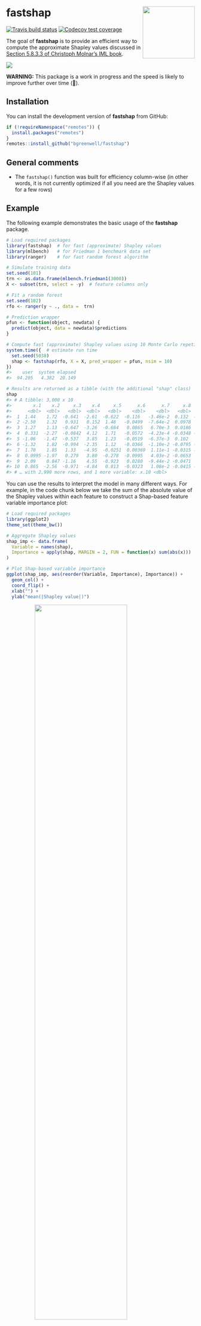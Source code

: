 
<!-- README.md is generated from README.Rmd. Please edit that file -->

# fastshap <img src='man/figures/logo.png' align="right" height="139" />

<!-- badges: start -->

[![Travis build
status](https://travis-ci.org/bgreenwell/fastshap.svg?branch=master)](https://travis-ci.org/bgreenwell/fastshap)
[![Codecov test
coverage](https://codecov.io/gh/bgreenwell/fastshap/branch/master/graph/badge.svg)](https://codecov.io/gh/bgreenwell/fastshap?branch=master)
<!-- badges: end -->

The goal of **fastshap** is to provide an efficient way to compute the
approximate Shapley values discussed in [Section 5.8.3.3 of Christoph
Molnar’s IML
book](https://christophm.github.io/interpretable-ml-book/shapley.html).

![](https://media.giphy.com/media/26AHLNr8en8J3ovOo/giphy.gif)

**WARNING:** This package is a work in progress and the speed is likely
to improve further over time (🤞).

## Installation

You can install the development version of **fastshap** from GitHub:

``` r
if (!requireNamespace("remotes")) {
  install.packages("remotes")
}
remotes::install_github("bgreenwell/fastshap")
```

## General comments

  - The `fastshap()` function was built for efficiency column-wise (in
    other words, it is not currently optimized if all you need are the
    Shapley values for a few rows)

## Example

The following example demonstrates the basic usage of the **fastshap**
package.

``` r
# Load required packages
library(fastshap)  # for fast (approximate) Shapley values
library(mlbench)   # for Friedman 1 benchmark data set
library(ranger)    # for fast random forest algorithm

# Simulate training data
set.seed(101)
trn <- as.data.frame(mlbench.friedman1(3000))
X <- subset(trn, select = -y)  # feature columns only

# Fit a random forest
set.seed(102)
rfo <- ranger(y ~ ., data =  trn)

# Prediction wrapper
pfun <- function(object, newdata) {
  predict(object, data = newdata)$predictions
}

# Compute fast (approximate) Shapley values using 10 Monte Carlo repetitions
system.time({  # estimate run time
  set.seed(5038)
  shap <- fastshap(rfo, X = X, pred_wrapper = pfun, nsim = 10)
})
#>    user  system elapsed 
#>  94.205   4.382  20.149

# Results are returned as a tibble (with the additional "shap" class)
shap
#> # A tibble: 3,000 x 10
#>        x.1    x.2     x.3    x.4     x.5      x.6      x.7     x.8      x.9
#>      <dbl>  <dbl>   <dbl>  <dbl>   <dbl>    <dbl>    <dbl>   <dbl>    <dbl>
#>  1  1.44    1.72  -0.641  -2.61  -0.622  -0.116   -3.46e-2  0.132  -0.0323 
#>  2 -2.50    1.32   0.931   0.152  1.48   -0.0499  -7.64e-2  0.0978  0.00546
#>  3  1.27    1.13  -0.647  -3.26  -0.684   0.0865   6.70e-3  0.0186  0.0290 
#>  4  0.331  -2.27  -0.0842  4.12   1.71   -0.0572  -4.23e-4 -0.0348 -0.0191 
#>  5 -1.06   -1.47  -0.537   3.85   1.23   -0.0519  -6.37e-3  0.102   0.0698 
#>  6 -1.32    1.82  -0.994  -2.35   1.12   -0.0366  -1.10e-2 -0.0795 -0.284  
#>  7  1.70    1.85   1.33   -4.95  -0.0251  0.00369  1.11e-1 -0.0315 -0.113  
#>  8  0.0995 -1.97   0.279   3.80  -0.278  -0.0995   4.03e-2 -0.0653  0.0301 
#>  9  2.09    0.847 -1.16    4.55  -0.923   0.0280  -9.44e-2 -0.0471  0.0301 
#> 10  0.865  -2.56  -0.971  -4.84   0.813  -0.0323   1.08e-2 -0.0415 -0.101  
#> # … with 2,990 more rows, and 1 more variable: x.10 <dbl>
```

You can use the results to interpret the model in many different ways.
For example, in the code chunk below we take the sum of the absolute
value of the Shapley values within each feature to construct a
Shap-based feature variable importance plot:

``` r
# Load required packages
library(ggplot2)
theme_set(theme_bw())

# Aggregate Shapley values
shap_imp <- data.frame(
  Variable = names(shap),
  Importance = apply(shap, MARGIN = 2, FUN = function(x) sum(abs(x)))
)

# Plot Shap-based variable importance
ggplot(shap_imp, aes(reorder(Variable, Importance), Importance)) +
  geom_col() +
  coord_flip() +
  xlab("") +
  ylab("mean(|Shapley value|)")
```

<img src="man/figures/README-shap-importance-1.png" width="70%" style="display: block; margin: auto;" />

We can also plot the Shapley values for each feature to construct
Shap-based dependence plots:

``` r
shap_dep_x3 <- data.frame(x3 = X[["x.3"]], shap = shap[["x.3"]])
ggplot(shap_dep_x3, aes(x3, shap)) +
  geom_point(alpha = 0.3) +
  geom_smooth() +
  ylab("Shapley value")
```

<img src="man/figures/README-shap-dependence-1.png" width="70%" style="display: block; margin: auto;" />

You can also use `autoplot()` to construct simple plots:

``` r
p1 <- autoplot(shap)
p2 <- autoplot(shap, type = "dependence", feature = "x.3", X = X)
gridExtra::grid.arrange(p1, p2, nrow = 1)
```

<img src="man/figures/README-shap-autoplot-1.png" width="70%" style="display: block; margin: auto;" />

By default, `fastshap()` computes approximate Shapley values for all
rows in the training data. If you want Shapley values for new instances
(or a subset of the training set), they must be supplied via the
`newdata` argument. This functionality is demonstrated in the code chunk
below. (**Note:** `fastshap()` is not yet optimized for this case; that
is, computing only a handful of Shapley values for a few instances (in
this case, at least for now, consider using the **iml** function
`Shapley()`).)

``` r
# Explanations for first observation; technically `drop = FALSE` isn't necessary 
# here since X is a data frame
fastshap(rfo, X = X, pred_wrapper = pfun, nsim = 10,
         newdata = X[1, , drop = FALSE])
#> # A tibble: 1 x 10
#>     x.1   x.2    x.3   x.4    x.5    x.6   x.7     x.8     x.9    x.10
#>   <dbl> <dbl>  <dbl> <dbl>  <dbl>  <dbl> <dbl>   <dbl>   <dbl>   <dbl>
#> 1 0.856  1.28 -0.722 -1.67 -0.140 -0.124 0.105 -0.0352 -0.0433 -0.0395

# Explanations for first three observations
fastshap(rfo, X = X, feature_names = c("x.1", "x.10"), pred_wrapper = pfun, 
         nsim = 10, newdata = X[1:3, ])
#> # A tibble: 3 x 2
#>      x.1    x.10
#>    <dbl>   <dbl>
#> 1 -0.137 -0.0866
#> 2 -3.06  -0.0477
#> 3  1.24  -0.0379
```

### Parallel execution

Since **fastshap** uses the **plyr** package under the hood, you can use
any parallel backend supported by the **foreach** package. This is
illustrated in the code chunk below.

``` r
# Load required packages
library(doParallel)

# Set up parallel backend
registerDoParallel(5)

# Compute Shapley values in parallel
fastshap(rfo, X = X, pred_wrapper = pfun, nsim = 10, .parallel = TRUE)
#> # A tibble: 3,000 x 10
#>       x.1    x.2     x.3    x.4    x.5      x.6      x.7      x.8      x.9
#>     <dbl>  <dbl>   <dbl>  <dbl>  <dbl>    <dbl>    <dbl>    <dbl>    <dbl>
#>  1 -0.999  1.46  -1.38   -2.68  -0.243  1.21e-2 -0.0120  -4.85e-2  0.0970 
#>  2 -3.25   2.04   0.330   0.754  1.23   9.64e-2  0.195   -5.46e-2 -0.0251 
#>  3  1.26   1.04  -1.44   -3.07  -1.77  -4.99e-3 -0.0502  -9.60e-2 -0.0453 
#>  4  1.60  -1.30  -0.0646  3.78   0.702  1.03e-1  0.0436  -3.01e-4  0.0362 
#>  5 -2.06  -1.81  -0.213   3.47   1.08  -1.12e-2 -0.00622 -9.22e-3  0.106  
#>  6  0.189  2.54  -1.54   -0.793  1.68   9.02e-2  0.0480  -3.12e-2 -0.532  
#>  7  1.69   2.20   1.19   -2.82  -0.626  2.63e-4  0.00911 -3.19e-2 -0.0271 
#>  8  1.39  -0.600  0.0137  2.53   0.219 -1.71e-2  0.0506  -3.71e-2  0.0455 
#>  9  1.45   0.854 -1.01    3.30  -0.754  4.85e-3  0.0206  -2.18e-2 -0.00183
#> 10  1.47  -0.944 -0.437  -3.80   1.00   2.28e-2 -0.0362  -6.68e-2 -0.0562 
#> # … with 2,990 more rows, and 1 more variable: x.10 <dbl>
```

## Comparison with TreeSHAP/TreeExplainer for XGBoost models

You can compute the contributions of each feature for XGBoost models in
an efficient way using the methods described in (Lundberg 2017). These
are available through the `predict()` function for **xgboost** models;
see `?xgboost::predict.xgb.Booster` for details. Below we compute the
contributions for each feature using both methods and compare the
results using a Shapley-based dependence plot on feature `x.3`, the
results are quite surprising (**no parallel processing was used to
obtain the **fastshap** results**). And remember, **fastshap** can be
used with any prediction model in R. You can see the code that generated
these benchmarks in the `slowtests/xgboost.R` file
[here](https://github.com/bgreenwell/fastshap/blob/master/slowtests/xgboost.R).

``` r
# Compare plots
par(mfrow = c(2, 2), mar = c(4, 4, 2, 2) + 0.1) 
plot(X[, 3], tree_shap[, 3, drop = TRUE], main = "TreeSHAP (exact); ~ 0.024 sec",
     xlab = expression(X[3]), ylab = "Shapley value", 
     col = adjustcolor("black", alpha.f = 0.5))
lines(lowess(X[, 3], tree_shap[, 3, drop = TRUE]), lwd = 2, col = "red2")
plot(X[, 3], shap1[, 3, drop = TRUE], main = "fastshap; ~ 0.468 sec",
     xlab = expression(X[3]), ylab = "Shapley value", 
     col = adjustcolor("black", alpha.f = 0.5))
lines(lowess(X[, 3], shap1[, 3, drop = TRUE]), lwd = 2, col = "red2")
plot(X[, 3], shap10[, 3, drop = TRUE], main = "fastshap (nsim = 10); ~ 3.820 sec",
     xlab = expression(X[3]), ylab = "Shapley value", 
     col = adjustcolor("black", alpha.f = 0.5))
lines(lowess(X[, 3], shap10[, 3, drop = TRUE]), lwd = 2, col = "red2")
plot(X[, 3], shap50[, 3, drop = TRUE], main = "fastshap (nsim = 50); ~ 18.378 sec",
     xlab = expression(X[3]), ylab = "Shapley value", 
     col = adjustcolor("black", alpha.f = 0.5))
lines(lowess(X[, 3], shap50[, 3, drop = TRUE]), lwd = 2, col = "red2")
```

<img src="man/figures/README-fastshap-comparison-1.png" width="100%" style="display: block; margin: auto;" />

We can also check that **fastshap** converges to the true Shapley values
by comparing the results to TreeSHAP while varying the number of Monte
Carlo repetitions:

``` r
# Plot results for a random sample of rows
set.seed(2840)  # for reproducibility
par(mfrow = c(2, 2)) 
for (i in sample(nrow(tree_shap), size = 4)) {
  plot(
    res[i, ], 
    type = "l", 
    main = paste("Results for row", i),
    xlab = "# Monte Carlo reps", 
    ylab = expression(paste("Shapley value for ", X[3])),
    las = 1
  )
  abline(h = tree_shap[i, 3], lwd = 2)
  legend("bottomright", lwd = c(2, 1), inset = 0.01, bty = "n", cex = 0.8,
         legend = c("Exact (TreeSHAP)", "Approximate (fastshap)"))
}
```

<img src="man/figures/README-fastshap-convergence-1.png" width="100%" style="display: block; margin: auto;" />

## References

Scott M. Lundberg, Su-In Lee, “A Unified Approach to Interpreting Model
Predictions”, NIPS Proceedings 2017, <https://arxiv.org/abs/1705.07874>

Scott M. Lundberg, Su-In Lee, “Consistent feature attribution for tree
ensembles”, <https://arxiv.org/abs/1706.06060>
